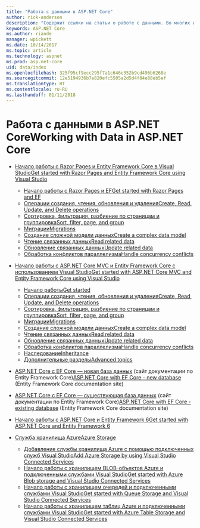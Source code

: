 ```yaml
---
title: "Работа с данными в ASP.NET Core"
author: rick-anderson
description: "Содержит ссылки на статьи о работе с данными. Во многих используется Entity Framework Core."
keywords: ASP.NET Core
ms.author: riande
manager: wpickett
ms.date: 10/14/2017
ms.topic: article
ms.technology: aspnet
ms.prod: asp.net-core
uid: data/index
ms.openlocfilehash: 325f95cf9ecc295f7a1c646e352b9cd496b6268e
ms.sourcegitcommit: 12e5194936b7e820efc5505a2d5d4f84e88eb5ef
ms.translationtype: HT
ms.contentlocale: ru-RU
ms.lasthandoff: 01/11/2018
---
```

# <a name="working-with-data-in-aspnet-core"></a><span data-ttu-id="056da-105">Работа с данными в ASP.NET Core</span><span class="sxs-lookup"><span data-stu-id="056da-105">Working with Data in ASP.NET Core</span></span> 

* [<span data-ttu-id="056da-106">Начало работы с Razor Pages и Entity Framework Core в Visual Studio</span><span class="sxs-lookup"><span data-stu-id="056da-106">Get started with Razor Pages and Entity Framework Core using Visual Studio</span></span>](xref:data/ef-rp/index)

   * [<span data-ttu-id="056da-107">Начало работы с Razor Pages и EF</span><span class="sxs-lookup"><span data-stu-id="056da-107">Get started with Razor Pages and EF</span></span>](xref:data/ef-rp/intro)
   * [<span data-ttu-id="056da-108">Операции создания, чтения, обновления и удаления</span><span class="sxs-lookup"><span data-stu-id="056da-108">Create, Read, Update, and Delete operations</span></span>](xref:data/ef-rp/crud)
   * [<span data-ttu-id="056da-109">Сортировка, фильтрация, разбиение по страницам и группировка</span><span class="sxs-lookup"><span data-stu-id="056da-109">Sort, filter, page, and group</span></span>](xref:data/ef-rp/sort-filter-page)
   * [<span data-ttu-id="056da-110">Миграции</span><span class="sxs-lookup"><span data-stu-id="056da-110">Migrations</span></span>](xref:data/ef-rp/migrations)
   * [<span data-ttu-id="056da-111">Создание сложной модели данных</span><span class="sxs-lookup"><span data-stu-id="056da-111">Create a complex data model</span></span>](xref:data/ef-rp/complex-data-model)
   * [<span data-ttu-id="056da-112">Чтение связанных данных</span><span class="sxs-lookup"><span data-stu-id="056da-112">Read related data</span></span>](xref:data/ef-rp/read-related-data)
   * [<span data-ttu-id="056da-113">Обновление связанных данных</span><span class="sxs-lookup"><span data-stu-id="056da-113">Update related data</span></span>](xref:data/ef-rp/update-related-data)
   * [<span data-ttu-id="056da-114">Обработка конфликтов параллелизма</span><span class="sxs-lookup"><span data-stu-id="056da-114">Handle concurrency conflicts</span></span>](xref:data/ef-rp/concurrency)

*   [<span data-ttu-id="056da-115">Начало работы с ASP.NET Core MVC и Entity Framework Core с использованием Visual Studio</span><span class="sxs-lookup"><span data-stu-id="056da-115">Get started with ASP.NET Core MVC and Entity Framework Core using Visual Studio</span></span>](ef-mvc/index.md)
    *   [<span data-ttu-id="056da-116">Начало работы</span><span class="sxs-lookup"><span data-stu-id="056da-116">Get started</span></span>](ef-mvc/intro.md)
    *   [<span data-ttu-id="056da-117">Операции создания, чтения, обновления и удаления</span><span class="sxs-lookup"><span data-stu-id="056da-117">Create, Read, Update, and Delete operations</span></span>](xref:data/ef-mvc/crud)
    *   [<span data-ttu-id="056da-118">Сортировка, фильтрация, разбиение по страницам и группировка</span><span class="sxs-lookup"><span data-stu-id="056da-118">Sort, filter, page, and group</span></span>](xref:data/ef-mvc/sort-filter-page)
    *   [<span data-ttu-id="056da-119">Миграции</span><span class="sxs-lookup"><span data-stu-id="056da-119">Migrations</span></span>](xref:data/ef-mvc/migrations)
    *   [<span data-ttu-id="056da-120">Создание сложной модели данных</span><span class="sxs-lookup"><span data-stu-id="056da-120">Create a complex data model</span></span>](ef-mvc/complex-data-model.md)
    *   [<span data-ttu-id="056da-121">Чтение связанных данных</span><span class="sxs-lookup"><span data-stu-id="056da-121">Read related data</span></span>](ef-mvc/read-related-data.md)
    *   [<span data-ttu-id="056da-122">Обновление связанных данных</span><span class="sxs-lookup"><span data-stu-id="056da-122">Update related data</span></span>](ef-mvc/update-related-data.md)
    *   [<span data-ttu-id="056da-123">Обработка конфликтов параллелизма</span><span class="sxs-lookup"><span data-stu-id="056da-123">Handle concurrency conflicts</span></span>](ef-mvc/concurrency.md)
    *   [<span data-ttu-id="056da-124">Наследование</span><span class="sxs-lookup"><span data-stu-id="056da-124">Inheritance</span></span>](ef-mvc/inheritance.md)
    *   [<span data-ttu-id="056da-125">Дополнительные разделы</span><span class="sxs-lookup"><span data-stu-id="056da-125">Advanced topics</span></span>](ef-mvc/advanced.md)
* <span data-ttu-id="056da-126">[ASP.NET Core с EF Core — новая база данных](https://docs.microsoft.com/ef/core/get-started/aspnetcore/new-db) (сайт документации по Entity Framework Core)</span><span class="sxs-lookup"><span data-stu-id="056da-126">[ASP.NET Core with EF Core - new database](https://docs.microsoft.com/ef/core/get-started/aspnetcore/new-db) (Entity Framework Core documentation site)</span></span>
* <span data-ttu-id="056da-127">[ASP.NET Core с EF Core — существующая база данных](https://docs.microsoft.com/ef/core/get-started/aspnetcore/existing-db) (сайт документации по Entity Framework Core)</span><span class="sxs-lookup"><span data-stu-id="056da-127">[ASP.NET Core with EF Core - existing database](https://docs.microsoft.com/ef/core/get-started/aspnetcore/existing-db) (Entity Framework Core documentation site)</span></span>
*   [<span data-ttu-id="056da-128">Начало работы с ASP.NET Core и Entity Framework 6</span><span class="sxs-lookup"><span data-stu-id="056da-128">Get started with ASP.NET Core and Entity Framework 6</span></span>](entity-framework-6.md)
*   [<span data-ttu-id="056da-129">Служба хранилища Azure</span><span class="sxs-lookup"><span data-stu-id="056da-129">Azure Storage</span></span>](azure-storage/index.md)
    *   [<span data-ttu-id="056da-130">Добавление службы хранилища Azure с помощью подключенных служб Visual Studio</span><span class="sxs-lookup"><span data-stu-id="056da-130">Add Azure Storage by using Visual Studio Connected Services</span></span>](https://azure.microsoft.com/documentation/articles/vs-azure-tools-connected-services-storage/)
    *   [<span data-ttu-id="056da-131">Начало работы с хранилищем BLOB-объектов Azure и подключенными службами Visual Studio</span><span class="sxs-lookup"><span data-stu-id="056da-131">Get started with Azure Blob storage and Visual Studio Connected Services</span></span>](https://azure.microsoft.com/documentation/articles/vs-storage-aspnet5-getting-started-blobs/)
    *   [<span data-ttu-id="056da-132">Начало работы с хранилищем очередей и подключенными службами Visual Studio</span><span class="sxs-lookup"><span data-stu-id="056da-132">Get started with Queue Storage and Visual Studio Connected Services</span></span>](https://azure.microsoft.com/documentation/articles/vs-storage-aspnet5-getting-started-queues/)
    *   [<span data-ttu-id="056da-133">Начало работы с хранилищем таблиц Azure и подключенными службами Visual Studio</span><span class="sxs-lookup"><span data-stu-id="056da-133">Get started with Azure Table Storage and Visual Studio Connected Services</span></span>](https://azure.microsoft.com/documentation/articles/vs-storage-aspnet5-getting-started-tables/)

